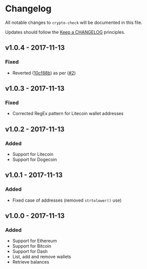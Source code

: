 # Changelog

All notable changes to `crypto-check` will be documented in this file.

Updates should follow the [Keep a CHANGELOG](http://keepachangelog.com/) principles.

## v1.0.4 - 2017-11-13

### Fixed
- Reverted ([10cf88b](https://github.com/pxgamer/crypto-check/commit/10cf88ba761d63fb434a384944d9cd466bf1a44f)) as per ([#2](https://github.com/pxgamer/crypto-check/issues/2))

## v1.0.3 - 2017-11-13

### Fixed
- Corrected RegEx pattern for Litecoin wallet addresses

## v1.0.2 - 2017-11-13

### Added
- Support for Litecoin
- Support for Dogecoin

## v1.0.1 - 2017-11-13

### Added
- Fixed case of addresses (removed `strtolower()` use)

## v1.0.0 - 2017-11-13

### Added
- Support for Ethereum
- Support for Bitcoin
- Support for Dash
- List, add and remove wallets
- Retrieve balances
